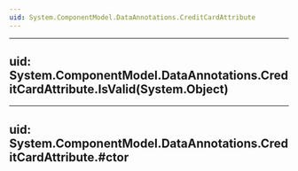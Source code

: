 ```yaml
---
uid: System.ComponentModel.DataAnnotations.CreditCardAttribute
---
```


---
uid: System.ComponentModel.DataAnnotations.CreditCardAttribute.IsValid(System.Object)
---

---
uid: System.ComponentModel.DataAnnotations.CreditCardAttribute.#ctor
---
